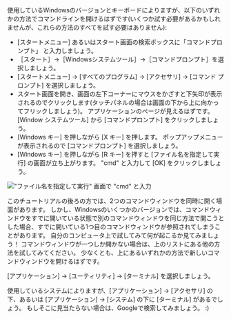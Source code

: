 <!--sec data-title="Opening: Windows" data-id="windows_prompt" data-collapse=true ces-->

使用しているWindowsのバージョンとキーボードによりますが、以下のいずれかの方法でコマンドラインを開けるはずです(いくつか試す必要があるかもしれませんが、これらの方法のすべてを試す必要はありません):

- [スタートメニュー] あるいはスタート画面の検索ボックスに「コマンドプロンプト」 と入力しましょう。
- ［スタート］→［Windowsシステムツール］→［コマンドプロンプト］を選択しましょう。
- [スタートメニュー] → [すべてのプログラム] → [アクセサリ] → [コマンド プロンプト] を選択しましょう。
- スタート画面を開き、画面の左下コーナーにマウスをかざすと下矢印が表示されるのでクリックします(タッチパネルの場合は画面の下から上に向かってフリックしましょう)。 アプリケーションのページが見えるはずです。 [Window システムツール] から [コマンドプロンプト] をクリックしましょう。
- [Windows キー] を押しながら [X キー] を押します。 ポップアップメニューが表示されるので [コマンドプロンプト] を選択しましょう。
- [Windows キー] を押しながら [R キー] を押すと [ファイル名を指定して実行] の画面が立ち上がります。 "cmd" と入力して [OK] をクリックしましょう。

!["ファイル名を指定して実行" 画面で "cmd" と入力](../python_installation/images/windows-plus-r.png)

このチュートリアルの後ろの方では、2つのコマンドウィンドウを同時に開く場面があります。 しかし、Windowsのいくつかのバージョンでは、コマンドウィンドウをすでに開いている状態で別のコマンドウィンドウを同じ方法で開こうとした場合、すでに開いている1つ目のコマンドウィンドウが参照されてしまうことがあります。 自分のコンピュータ上で試してみて何が起こるか見てみましょう！ コマンドウィンドウが一つしか開かない場合は、上のリストにある他の方法を試してみてください。 少なくとも、上にあるいずれかの方法で新しいコマンドウィンドウを開けるはずです。

<!--endsec-->

<!--sec data-title="Opening: OS X" data-id="OSX_prompt" data-collapse=true ces-->

[アプリケーション] → [ユーティリティ] → [ターミナル] を選択しましょう。

<!--endsec-->

<!--sec data-title="Opening: Linux" data-id="linux_prompt" data-collapse=true ces-->

使用しているシステムによりますが、[アプリケーション] → [アクセサリ] の下、あるいは [アプリケーション] → [システム] の下に [ターミナル] があるでしょう。 もしそこに見当たらない場合は、Googleで検索してみましょう。 :)

<!--endsec-->